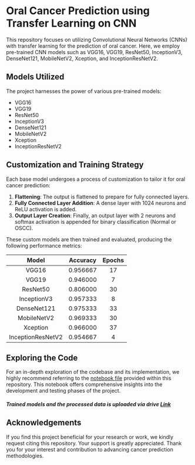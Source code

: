 # Oral Cancer Prediction using Transfer Learning on CNN

This repository focuses on utilizing Convolutional Neural Networks (CNNs) with transfer learning for the prediction of oral cancer. Here, we employ pre-trained CNN models such as VGG16, VGG19, ResNet50, InceptionV3, DenseNet121, MobileNetV2, Xception, and InceptionResNetV2.

## Models Utilized

The project harnesses the power of various pre-trained models:

- VGG16
- VGG19
- ResNet50
- InceptionV3
- DenseNet121
- MobileNetV2
- Xception
- InceptionResNetV2

## Customization and Training Strategy

Each base model undergoes a process of customization to tailor it for oral cancer prediction:

1. **Flattening**: The output is flattened to prepare for fully connected layers.
2. **Fully Connected Layer Addition**: A dense layer with 1024 neurons and ReLU activation is added.
3. **Output Layer Creation**: Finally, an output layer with 2 neurons and softmax activation is appended for binary classification (Normal or OSCC).

These custom models are then trained and evaluated, producing the following performance metrics:

|       Model         | Accuracy | Epochs |
|:-------------------:|:--------:|:------:|
|       VGG16         | 0.956667 |   17   |
|       VGG19         | 0.946000 |    7   |
|      ResNet50       | 0.806000 |   30   |
|    InceptionV3      | 0.957333 |    8   |
|    DenseNet121      | 0.975333 |   33   |
|    MobileNetV2      | 0.969333 |   30   |
|      Xception       | 0.966000 |   37   |
| InceptionResNetV2   | 0.954667 |    4   |


## Exploring the Code

For an in-depth exploration of the codebase and its implementation, we highly recommend referring to the [notebook file](https://github.com/Purushothaman-natarajan/Oral-Cancer-Prediction-using-CNN/blob/main/Cancer_Prediction_(Development_and_Testing).ipynb) provided within this repository. This notebook offers comprehensive insights into the development and testing phases of the project.

##### Trained models and the processed data is uploaded via drive [Link]()

## Acknowledgements

If you find this project beneficial for your research or work, we kindly request citing this repository. Your support is greatly appreciated. Thank you for your interest and contribution to advancing cancer prediction methodologies.
